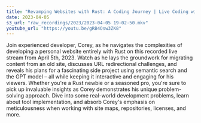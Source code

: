 ```yaml
---
title: "Revamping Websites with Rust: A Coding Journey | Live Coding with coreyja"
date: 2023-04-05
s3_url: "raw_recordings/2023/2023-04-05 19-02-50.mkv"
youtube_url: "https://youtu.be/gRB4Osw3ZK8"
---
```


Join experienced developer, Corey, as he navigates the complexities of developing a personal website entirely with Rust on this recorded live stream from April 5th, 2023. Watch as he lays the groundwork for migrating content from an old site, discusses URL redirectional challenges, and reveals his plans for a fascinating side project using semantic search and the GPT model – all while keeping it interactive and engaging for his viewers. Whether you're a Rust newbie or a seasoned pro, you're sure to pick up invaluable insights as Corey demonstrates his unique problem-solving approach. Dive into some real-world development problems, learn about tool implementation, and absorb Corey's emphasis on meticulousness when working with site maps, repositories, licenses, and more.

